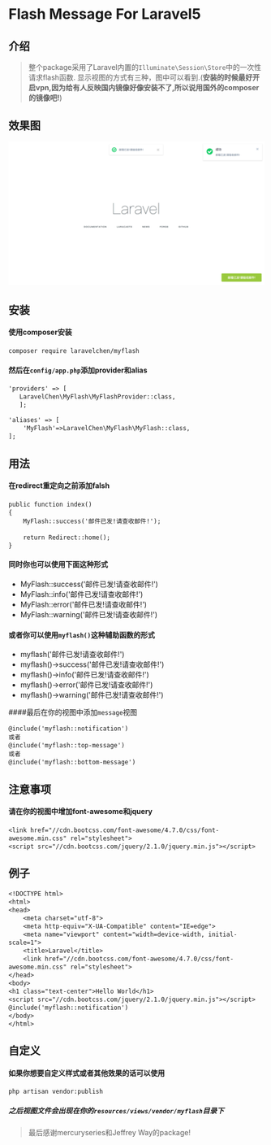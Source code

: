 # Flash Message For Laravel5

## 介绍
> 整个package采用了Laravel内置的```Illuminate\Session\Store```中的一次性请求flash函数.
显示视图的方式有三种，图中可以看到.(**安装的时候最好开启vpn,因为给有人反映国内镜像好像安装不了,所以说用国外的composer的镜像吧!**)

## 效果图
![image](https://github.com/LaravelChen/myflash/raw/master/images/example.png)


## 安装
#### 使用composer安装
```
composer require laravelchen/myflash
```
#### 然后在```config/app.php```添加provider和alias
```
'providers' => [
   LaravelChen\MyFlash\MyFlashProvider::class,
   ];
```
```
'aliases' => [
    'MyFlash'=>LaravelChen\MyFlash\MyFlash::class,
];
```

## 用法
#### 在redirect重定向之前添加falsh
```
public function index()
{
    MyFlash::success('邮件已发!请查收邮件!');

    return Redirect::home();
}
```
#### 同时你也可以使用下面这种形式
- MyFlash::success('邮件已发!请查收邮件!')
- MyFlash::info('邮件已发!请查收邮件!')
- MyFlash::error('邮件已发!请查收邮件!')
- MyFlash::warning('邮件已发!请查收邮件!')

#### 或者你可以使用```myflash()```这种辅助函数的形式
- myflash('邮件已发!请查收邮件!')
- myflash()->success('邮件已发!请查收邮件!')
- myflash()->info('邮件已发!请查收邮件!')
- myflash()->error('邮件已发!请查收邮件!')
- myflash()->warning('邮件已发!请查收邮件!')

####最后在你的视图中添加```message```视图
```
@include('myflash::notification')
或者
@include('myflash::top-message')
或者
@include('myflash::bottom-message')
```

## 注意事项
#### 请在你的视图中增加font-awesome和jquery
```
<link href="//cdn.bootcss.com/font-awesome/4.7.0/css/font-awesome.min.css" rel="stylesheet">
<script src="//cdn.bootcss.com/jquery/2.1.0/jquery.min.js"></script>
```

## 例子
```
<!DOCTYPE html>
<html>
<head>
    <meta charset="utf-8">
    <meta http-equiv="X-UA-Compatible" content="IE=edge">
    <meta name="viewport" content="width=device-width, initial-scale=1">
    <title>Laravel</title>
    <link href="//cdn.bootcss.com/font-awesome/4.7.0/css/font-awesome.min.css" rel="stylesheet">
</head>
<body>
<h1 class="text-center">Hello World</h1>
<script src="//cdn.bootcss.com/jquery/2.1.0/jquery.min.js"></script>
@include('myflash::notification')
</body>
</html>
```
## 自定义
#### 如果你想要自定义样式或者其他效果的话可以使用
```
php artisan vendor:publish
```
##### 之后视图文件会出现在你的```resources/views/vendor/myflash```目录下

> 最后感谢mercuryseries和Jeffrey Way的package!


